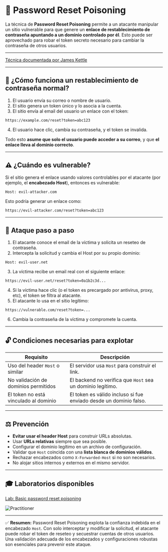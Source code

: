 # 🔐 Password Reset Poisoning

La técnica de **Password Reset Poisoning** permite a un atacante manipular un sitio vulnerable para que genere un **enlace de restablecimiento de contraseña apuntando a un dominio controlado por él**. Esto puede ser aprovechado para robar el token secreto necesario para cambiar la contraseña de otros usuarios.

---

[Técnica documentada por James Kettle](https://www.skeletonscribe.net/2013/05/practical-http-host-header-attacks.html)

---
## 🔎 ¿Cómo funciona un restablecimiento de contraseña normal?

1. El usuario envía su correo o nombre de usuario.
2. El sitio genera un token único y lo asocia a la cuenta.
3. El sitio envía al email del usuario un enlace con el token:

```
https://example.com/reset?token=abc123
```

4. El usuario hace clic, cambia su contraseña, y el token se invalida.

Todo esto **asume que solo el usuario puede acceder a su correo**, y que **el enlace lleva al dominio correcto**.

---

## ⚠️ ¿Cuándo es vulnerable?

Si el sitio genera el enlace usando valores controlables por el atacante (por ejemplo, el **encabezado Host**), entonces es vulnerable:

```
Host: evil-attacker.com
```

Esto podría generar un enlace como:

```
https://evil-attacker.com/reset?token=abc123
```

---

## 🤪 Ataque paso a paso

1. El atacante conoce el email de la víctima y solicita un reseteo de contraseña.
2. Intercepta la solicitud y cambia el Host por su propio dominio:

```
Host: evil-user.net
```

3. La víctima recibe un email real con el siguiente enlace:

```
https://evil-user.net/reset?token=0a1b2c3d...
```

4. Si la víctima hace clic (o el token es precargado por antivirus, proxy, etc), el token se filtra al atacante.
5. El atacante lo usa en el sitio legítimo:

```
https://vulnerable.com/reset?token=...
```

6. Cambia la contraseña de la víctima y compromete la cuenta.

---

## 🔓 Condiciones necesarias para explotar

| Requisito                             | Descripción                                                       |
| ------------------------------------- | ----------------------------------------------------------------- |
| Uso del header `Host` o similar       | El servidor usa `Host` para construir el link.                    |
| No validación de dominios permitidos  | El backend no verifica que `Host` sea un dominio legítimo.        |
| El token no está vinculado al dominio | El token es válido incluso si fue enviado desde un dominio falso. |

---

## ⚖️ Prevención

* **Evitar usar el header Host** para construir URLs absolutas.
* Usar **URLs relativas** siempre que sea posible.
* Configurar el dominio legítimo en un archivo de configuración.
* Validar que `Host` coincida con una **lista blanca de dominios válidos**.
* Rechazar encabezados como `X-Forwarded-Host` si no son necesarios.
* No alojar sitios internos y externos en el mismo servidor.

---

## 🎓 Laboratorios disponibles

[Lab: Basic password reset poisoning](1_Basic_password_reset_poisoning.md)  

![Practitioner](https://img.shields.io/badge/level-Apprentice-green) 

---

✅ **Resumen:** Password Reset Poisoning explota la confianza indebida en el encabezado `Host`. Con solo interceptar y modificar la solicitud, el atacante puede robar el token de reseteo y secuestrar cuentas de otros usuarios. Una validación adecuada de los encabezados y configuraciones robustas son esenciales para prevenir este ataque.
